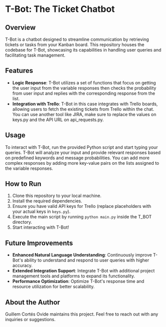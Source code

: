 
# T-Bot: The Ticket Chatbot

## Overview

T-Bot is a chatbot designed to streamline communication by retrieving tickets or tasks from your Kanban board. This repository houses the codebase for T-Bot, showcasing its capabilities in handling user queries and facilitating task management.

## Features

- **Logic Response**: T-Bot utilizes a set of functions that focus on getting the user input from the variable responses then checks the probability from user input and replies with the corresponding response from the list.
- **Integration with Trello**: T-Bot in this case integrates with Trello boards, allowing users to fetch the existing tickets from Trello within the chat. You can use another tool like JIRA, make sure to replace the values on keys.py and the API URL on api_requests.py.

## Usage

To interact with T-Bot, run the provided Python script and start typing your queries. T-Bot will analyze your input and provide relevant responses based on predefined keywords and message probabilities. You can add more complex responses by adding more key-value pairs on the lists assigned to the variable responses.

## How to Run

1. Clone this repository to your local machine.
2. Install the required dependencies.
3. Ensure you have valid API keys for Trello (replace placeholders with your actual keys in `keys.py`).
4. Execute the main script by running `python main.py` inside the T_BOT directory.
5. Start interacting with T-Bot!

## Future Improvements

- **Enhanced Natural Language Understanding**: Continuously improve T-Bot's ability to understand and respond to user queries with higher accuracy.
- **Extended Integration Support**: Integrate T-Bot with additional project management tools and platforms to expand its functionality.
- **Performance Optimization**: Optimize T-Bot's response time and resource utilization for better scalability.

## About the Author

Guillem Cortés Ovide maintains this project. Feel free to reach out with any inquiries or suggestions.

